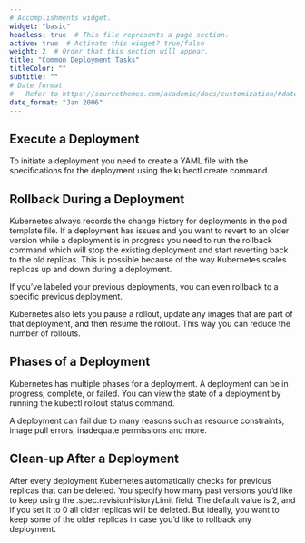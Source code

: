```yaml
---
# Accomplishments widget.
widget: "basic"  
headless: true  # This file represents a page section.
active: true  # Activate this widget? true/false
weight: 2  # Order that this section will appear.
title: "Common Deployment Tasks"
titleColor: ""
subtitle: ""
# Date format
#   Refer to https://sourcethemes.com/academic/docs/customization/#date-format
date_format: "Jan 2006"
---
```







## Execute a Deployment
To initiate a deployment you need to create a YAML file with the specifications for the deployment using the kubectl create command.

## Rollback During a Deployment
Kubernetes always records the change history for deployments in the pod template file. If a deployment has issues and you want to revert to an older version while a deployment is in progress you need to run the rollback command which will stop the existing deployment and start reverting back to the old replicas. This is possible because of the way Kubernetes scales replicas up and down during a deployment.

If you’ve labeled your previous deployments, you can even rollback to a specific previous deployment.

Kubernetes also lets you pause a rollout, update any images that are part of that deployment, and then resume the rollout. This way you can reduce the number of rollouts.

## Phases of a Deployment
Kubernetes has multiple phases for a deployment. A deployment can be in progress, complete, or failed. You can view the state of a deployment by running the kubectl rollout status command.

A deployment can fail due to many reasons such as resource constraints, image pull errors, inadequate permissions and more.

## Clean-up After a Deployment
After every deployment Kubernetes automatically checks for previous replicas that can be deleted. You specify how many past versions you’d like to keep using the .spec.revisionHistoryLimit field. The default value is 2, and if you set it to 0 all older replicas will be deleted. But ideally, you want to keep some of the older replicas in case you’d like to rollback any deployment.






